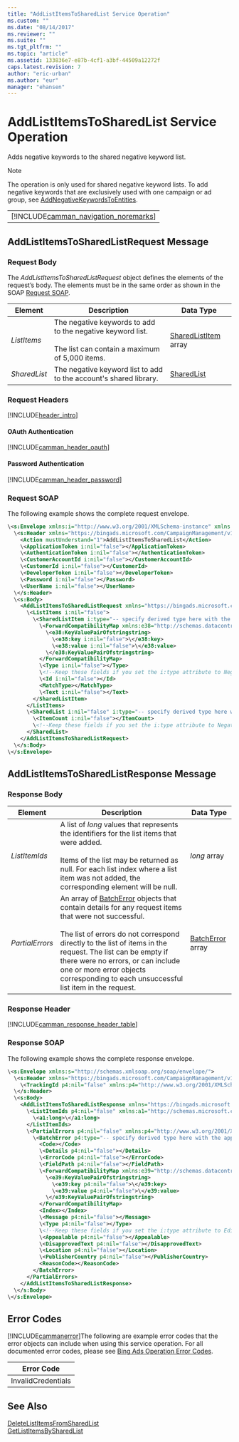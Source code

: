 ```yaml
---
title: "AddListItemsToSharedList Service Operation"
ms.custom: ""
ms.date: "08/14/2017"
ms.reviewer: ""
ms.suite: ""
ms.tgt_pltfrm: ""
ms.topic: "article"
ms.assetid: 133836e7-e87b-4cf1-a3bf-44509a12272f
caps.latest.revision: 7
author: "eric-urban"
ms.author: "eur"
manager: "ehansen"
---
```

# AddListItemsToSharedList Service Operation
Adds negative keywords to the shared negative keyword list.

> [!NOTE]
> The operation is only used for shared negative keyword lists. To add negative keywords that are exclusively used with one campaign or ad group, see [AddNegativeKeywordsToEntities](../campaign-api/addnegativekeywordstoentities-service-operation.md). 

||
|-|
|[!INCLUDE[camman_navigation_noremarks](../campaign-api/includes/camman-navigation-noremarks.md)]|

## <a name="request"></a>AddListItemsToSharedListRequest Message

### Request Body
The *AddListItemsToSharedListRequest* object defines the elements of the request’s body. The elements must be in the same order as shown in the SOAP [Request SOAP](#request_soap).

|Element|Description|Data Type|
|-----------|---------------|-------------|
|*ListItems*|The negative keywords to add to the negative keyword list.<br /><br />The list can contain a maximum of 5,000 items.|[SharedListItem](../campaign-api/sharedlistitem-data-object.md) array|
|*SharedList*|The negative keyword list to add to the account's shared library.|[SharedList](../campaign-api/sharedlist-data-object.md)|

### Request Headers
[!INCLUDE[header_intro](../campaign-api/includes/header-intro.md)]
#### OAuth Authentication
[!INCLUDE[camman_header_oauth](../campaign-api/includes/camman-header-oauth.md)]
#### Password Authentication
[!INCLUDE[camman_header_password](../campaign-api/includes/camman-header-password.md)]
### <a name="request_soap"></a>Request SOAP
The following example shows the complete request envelope.

```xml
\<s:Envelope xmlns:i="http://www.w3.org/2001/XMLSchema-instance" xmlns:s="http://schemas.xmlsoap.org/soap/envelope/">
  \<s:Header xmlns="https://bingads.microsoft.com/CampaignManagement/v11">
    <Action mustUnderstand="1">AddListItemsToSharedList</Action>
    \<ApplicationToken i:nil="false"></ApplicationToken>
    \<AuthenticationToken i:nil="false"></AuthenticationToken>
    \<CustomerAccountId i:nil="false"></CustomerAccountId>
    \<CustomerId i:nil="false"></CustomerId>
    \<DeveloperToken i:nil="false"></DeveloperToken>
    \<Password i:nil="false"></Password>
    \<UserName i:nil="false"></UserName>
  \</s:Header>
  \<s:Body>
    <AddListItemsToSharedListRequest xmlns="https://bingads.microsoft.com/CampaignManagement/v11">
      \<ListItems i:nil="false">
        \<SharedListItem i:type="-- specify derived type here with the appropriate prefix --">
          \<ForwardCompatibilityMap xmlns:e38="http://schemas.datacontract.org/2004/07/System.Collections.Generic" i:nil="false">
            \<e38:KeyValuePairOfstringstring>
              \<e38:key i:nil="false">\</e38:key>
              \<e38:value i:nil="false">\</e38:value>
            \</e38:KeyValuePairOfstringstring>
          </ForwardCompatibilityMap>
          \<Type i:nil="false"></Type>
          \<!--Keep these fields if you set the i:type attribute to NegativeKeyword-->
          \<Id i:nil="false"></Id>
          <MatchType></MatchType>
          \<Text i:nil="false"></Text>
        </SharedListItem>
      </ListItems>
      \<SharedList i:nil="false" i:type="-- specify derived type here with the appropriate prefix --">
        \<ItemCount i:nil="false"></ItemCount>
        \<!--Keep these fields if you set the i:type attribute to NegativeKeywordList-->
      </SharedList>
    </AddListItemsToSharedListRequest>
  \</s:Body>
\</s:Envelope>
```

## <a name="response"></a>AddListItemsToSharedListResponse Message

### <a name="Body_Elements"></a>Response Body

|Element|Description|Data Type|
|-----------|---------------|-------------|
|*ListItemIds*|A list of *long* values that represents the identifiers for the list items that were added.<br /><br />Items of the list may be returned as null. For each list index where a list item was not added, the corresponding element will be null.|*long* array|
|*PartialErrors*|An array of [BatchError](../campaign-api/batcherror-data-object.md) objects that contain details for any request items that were not successful.<br /><br />The list of errors do not correspond directly to the list of items in the request. The list can be empty if there were no errors, or can include one or more error objects corresponding to each unsuccessful list item in the request.|[BatchError](../campaign-api/batcherror-data-object.md) array|

### <a name="Header_Elements"></a>Response Header
[!INCLUDE[camman_response_header_table](../campaign-api/includes/camman-response-header-table.md)]
### Response SOAP
The following example shows the complete response envelope.

```xml
\<s:Envelope xmlns:s="http://schemas.xmlsoap.org/soap/envelope/">
  \<s:Header xmlns="https://bingads.microsoft.com/CampaignManagement/v11">
    \<TrackingId p4:nil="false" xmlns:p4="http://www.w3.org/2001/XMLSchema-instance"></TrackingId>
  \</s:Header>
  \<s:Body>
    <AddListItemsToSharedListResponse xmlns="https://bingads.microsoft.com/CampaignManagement/v11">
      \<ListItemIds p4:nil="false" xmlns:a1="http://schemas.microsoft.com/2003/10/Serialization/Arrays" xmlns:p4="http://www.w3.org/2001/XMLSchema-instance">
        \<a1:long>\</a1:long>
      </ListItemIds>
      \<PartialErrors p4:nil="false" xmlns:p4="http://www.w3.org/2001/XMLSchema-instance">
        \<BatchError p4:type="-- specify derived type here with the appropriate prefix --">
          <Code></Code>
          \<Details p4:nil="false"></Details>
          \<ErrorCode p4:nil="false"></ErrorCode>
          \<FieldPath p4:nil="false"></FieldPath>
          \<ForwardCompatibilityMap xmlns:e39="http://schemas.datacontract.org/2004/07/System.Collections.Generic" p4:nil="false">
            \<e39:KeyValuePairOfstringstring>
              \<e39:key p4:nil="false">\</e39:key>
              \<e39:value p4:nil="false">\</e39:value>
            \</e39:KeyValuePairOfstringstring>
          </ForwardCompatibilityMap>
          <Index></Index>
          \<Message p4:nil="false"></Message>
          \<Type p4:nil="false"></Type>
          \<!--Keep these fields if you set the i:type attribute to EditorialError-->
          \<Appealable p4:nil="false"></Appealable>
          \<DisapprovedText p4:nil="false"></DisapprovedText>
          \<Location p4:nil="false"></Location>
          \<PublisherCountry p4:nil="false"></PublisherCountry>
          <ReasonCode></ReasonCode>
        </BatchError>
      </PartialErrors>
    </AddListItemsToSharedListResponse>
  \</s:Body>
\</s:Envelope>
```

## <a name="errors"></a>Error Codes
[!INCLUDE[cammanerror](../campaign-api/includes/cammanerror.md)]The following are example  error codes that the error objects can include when using this service operation. For all documented error codes, please see [Bing Ads Operation Error Codes](http://go.microsoft.com/fwlink/?LinkId=511884).

|Error Code|
|--------------|
|InvalidCredentials|

## See Also
[DeleteListItemsFromSharedList](../campaign-api/deletelistitemsfromsharedlist-service-operation.md)  
[GetListItemsBySharedList](../campaign-api/getlistitemsbysharedlist-service-operation.md)  


